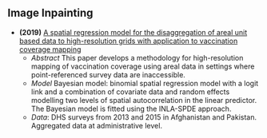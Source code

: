 ## Image Inpainting
- **(2019)** [A spatial regression model for the disaggregation of areal unit based data to high-resolution grids with application to vaccination coverage mapping](https://journals.sagepub.com/doi/full/10.1177/0962280218797362)
  - *Abstract* This paper develops a methodology for high-resolution mapping of vaccination coverage using areal data in settings where point-referenced survey data are inaccessible.
  - *Model* Bayesian model: binomial spatial regression model with a logit link and a combination of covariate data and random effects modelling two levels of spatial autocorrelation in the linear predictor. The Bayesian model is fitted using the INLA-SPDE approach.
  - *Data*: DHS surveys from 2013 and 2015 in Afghanistan and Pakistan. Aggregated data at administrative level. 
